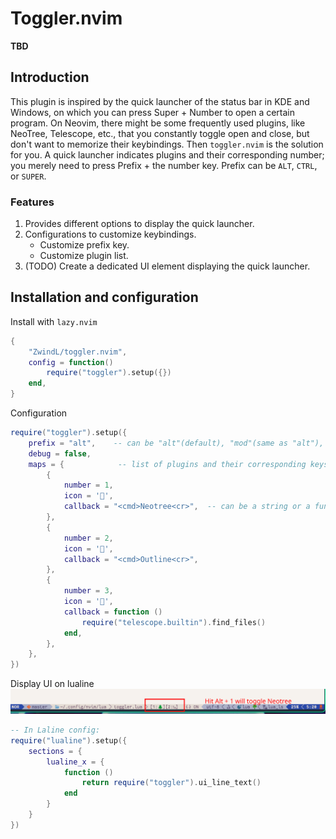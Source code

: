 # Toggler.nvim
**TBD**

## Introduction
This plugin is inspired by the quick launcher of the status bar in KDE and Windows, on which you can press Super + Number to open a certain program.
On Neovim, there might be some frequently used plugins, like NeoTree, Telescope, etc., that you constantly toggle open and close, but don't want to memorize their keybindings.
Then `toggler.nvim` is the solution for you. A quick launcher indicates plugins and their corresponding number; you merely need to press Prefix + the number key.
Prefix can be `ALT`, `CTRL`, or `SUPER`.

### Features
1. Provides different options to display the quick launcher.
2. Configurations to customize keybindings.
    - Customize prefix key.
    - Customize plugin list.
3. (TODO) Create a dedicated UI element displaying the quick launcher.

## Installation and configuration
Install with `lazy.nvim`
```lua
{
    "ZwindL/toggler.nvim",
    config = function()
        require("toggler").setup({})
    end,
}

```

Configuration
```lua
require("toggler").setup({
    prefix = "alt",    -- can be "alt"(default), "mod"(same as "alt"), "ctrl", "super", "shift"
    debug = false,
    maps = {            -- list of plugins and their corresponding keys
        {
            number = 1,
            icon = '🌲',
            callback = "<cmd>Neotree<cr>",  -- can be a string or a function
        },
        {
            number = 2,
            icon = '󰙅',
            callback = "<cmd>Outline<cr>",
        },
        {
            number = 3,
            icon = '󰙨',
            callback = function ()
                require("telescope.builtin").find_files()
            end,
        },
    },
})
```

Display UI on lualine
![lualine config](./imgs/screenshot1.png)
```lua
-- In Laline config:
require("lualine").setup({
    sections = {
        lualine_x = {
            function ()
                return require("toggler").ui_line_text()
            end
        }
    }
})
```
